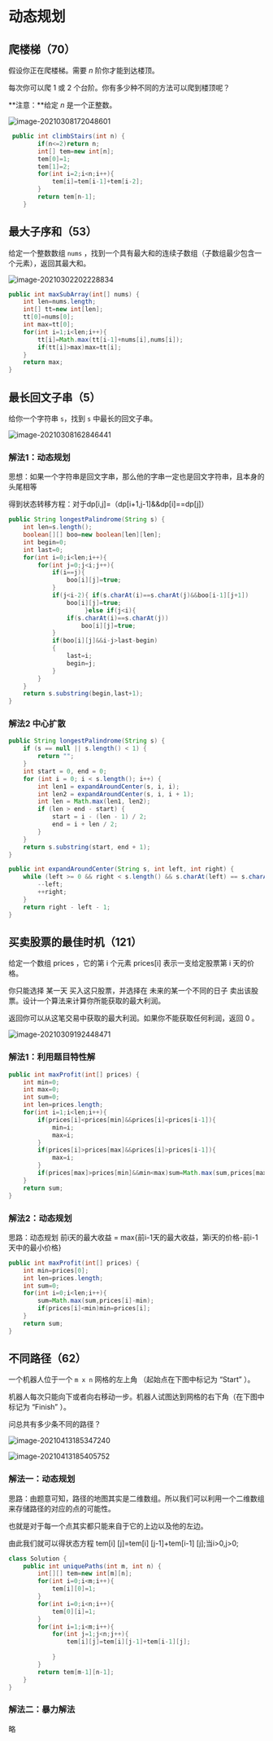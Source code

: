 # 动态规划

## 爬楼梯（70）

假设你正在爬楼梯。需要 *n* 阶你才能到达楼顶。

每次你可以爬 1 或 2 个台阶。你有多少种不同的方法可以爬到楼顶呢？

**注意：**给定 *n* 是一个正整数。

![image-20210308172048601](https://gitee.com/stiwen/images_bed/raw/master/img/image-20210308172048601.png)

```java
 public int climbStairs(int n) {
        if(n<=2)return n;
        int[] tem=new int[n];
        tem[0]=1;
        tem[1]=2;
        for(int i=2;i<n;i++){
            tem[i]=tem[i-1]+tem[i-2];
        }
        return tem[n-1];
    }
```



## 最大子序和（53）

给定一个整数数组 `nums` ，找到一个具有最大和的连续子数组（子数组最少包含一个元素），返回其最大和。

![image-20210302202228834](https://gitee.com/stiwen/images_bed/raw/master/img/image-20210302202228834.png)

```java
public int maxSubArray(int[] nums) {
    int len=nums.length;
    int[] tt=new int[len];
    tt[0]=nums[0];
    int max=tt[0];
    for(int i=1;i<len;i++){
        tt[i]=Math.max(tt[i-1]+nums[i],nums[i]);
        if(tt[i]>max)max=tt[i];
    }
    return max;
}
```

## 最长回文子串（5）

给你一个字符串 `s`，找到 `s` 中最长的回文子串。

![image-20210308162846441](https://gitee.com/stiwen/images_bed/raw/master/img/image-20210308162846441.png)

### 解法1：动态规划

思想：如果一个字符串是回文字串，那么他的字串一定也是回文字符串，且本身的头尾相等

得到状态转移方程：对于dp[i,j]=（dp[i+1,j-1]&&dp[i]==dp[j]）

```java
public String longestPalindrome(String s) {
    int len=s.length();
    boolean[][] boo=new boolean[len][len];
    int begin=0;
    int last=0;
    for(int i=0;i<len;i++){
        for(int j=0;j<i;j++){
            if(i==j){
                boo[i][j]=true;
            }
            if(j<i-2){ if(s.charAt(i)==s.charAt(j)&&boo[i-1][j+1])
                boo[i][j]=true;
                     }else if(j<i){
                if(s.charAt(i)==s.charAt(j))
                    boo[i][j]=true;
            }
            if(boo[i][j]&&i-j>last-begin)
            {
                last=i;
                begin=j;
            }
        }
    }
    return s.substring(begin,last+1);
}

```

### 解法2 中心扩散

```java
public String longestPalindrome(String s) {
    if (s == null || s.length() < 1) {
        return "";
    }
    int start = 0, end = 0;
    for (int i = 0; i < s.length(); i++) {
        int len1 = expandAroundCenter(s, i, i);
        int len2 = expandAroundCenter(s, i, i + 1);
        int len = Math.max(len1, len2);
        if (len > end - start) {
            start = i - (len - 1) / 2;
            end = i + len / 2;
        }
    }
    return s.substring(start, end + 1);
}

public int expandAroundCenter(String s, int left, int right) {
    while (left >= 0 && right < s.length() && s.charAt(left) == s.charAt(right)) {
        --left;
        ++right;
    }
    return right - left - 1;
}

```

## 买卖股票的最佳时机（121）

给定一个数组 prices ，它的第 i 个元素 prices[i] 表示一支给定股票第 i 天的价格。

你只能选择 某一天 买入这只股票，并选择在 未来的某一个不同的日子 卖出该股票。设计一个算法来计算你所能获取的最大利润。

返回你可以从这笔交易中获取的最大利润。如果你不能获取任何利润，返回 0 。

![image-20210309192448471](https://gitee.com/stiwen/images_bed/raw/master/img/image-20210309192448471.png)

### 解法1：利用题目特性解

```java
public int maxProfit(int[] prices) {
    int min=0;
    int max=0;
    int sum=0;
    int len=prices.length;
    for(int i=1;i<len;i++){
        if(prices[i]<prices[min]&&prices[i]<prices[i-1]){
            min=i;
            max=i;
        }
        if(prices[i]>prices[max]&&prices[i]>prices[i-1]){
            max=i;
        }
        if(prices[max]>prices[min]&&min<max)sum=Math.max(sum,prices[max]-prices[min]);
    }
    return sum;
}
```

### 解法2：动态规划

思路：动态规划 前i天的最大收益 = max{前i-1天的最大收益，第i天的价格-前i-1天中的最小价格}

```java
public int maxProfit(int[] prices) {
    int min=prices[0];
    int len=prices.length;
    int sum=0;
    for(int i=0;i<len;i++){
        sum=Math.max(sum,prices[i]-min);
        if(prices[i]<min)min=prices[i];
    }
    return sum;
}
```

## 不同路径（62）


一个机器人位于一个 `m x n` 网格的左上角 （起始点在下图中标记为 “Start” ）。

机器人每次只能向下或者向右移动一步。机器人试图达到网格的右下角（在下图中标记为 “Finish” ）。

问总共有多少条不同的路径？

![image-20210413185347240](https://gitee.com/stiwen/images_bed/raw/master/img/image-20210413185347240.png)

![image-20210413185405752](https://gitee.com/stiwen/images_bed/raw/master/img/image-20210413185405752.png)

### 解法一：动态规划

思路：由题意可知，路径的地图其实是二维数组。所以我们可以利用一个二维数组来存储路径的对应的点的可能性。

也就是对于每一个点其实都只能来自于它的上边以及他的左边。

由此我们就可以得状态方程    tem[i] [j]=tem[i] [j-1]+tem[i-1] [j];当i>0,j>0;

```java
class Solution {
    public int uniquePaths(int m, int n) {
        int[][] tem=new int[m][n];
        for(int i=0;i<m;i++){
            tem[i][0]=1;
        }
        for(int i=0;i<n;i++){
            tem[0][i]=1;
        }
        for(int i=1;i<m;i++){
            for(int j=1;j<n;j++){
                tem[i][j]=tem[i][j-1]+tem[i-1][j];
                
            }
        }
        return tem[m-1][n-1];
    }
}
```

### 解法二：暴力解法

略